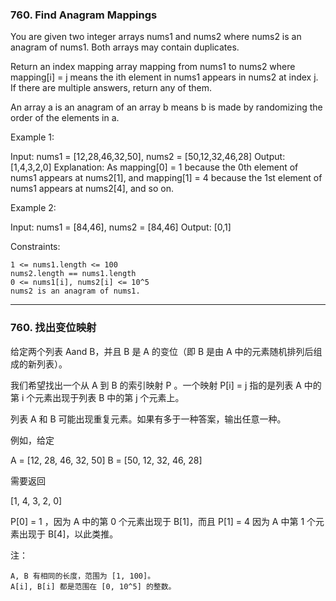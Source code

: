 ### 760. Find Anagram Mappings
You are given two integer arrays nums1 and nums2 where nums2 is an anagram of nums1. Both arrays may contain duplicates.

Return an index mapping array mapping from nums1 to nums2 where mapping[i] = j means the ith element in nums1 appears in nums2 at index j. If there are multiple answers, return any of them.

An array a is an anagram of an array b means b is made by randomizing the order of the elements in a.



Example 1:

Input: nums1 = [12,28,46,32,50], nums2 = [50,12,32,46,28]
Output: [1,4,3,2,0]
Explanation: As mapping[0] = 1 because the 0th element of nums1 appears at nums2[1], and mapping[1] = 4 because the 1st element of nums1 appears at nums2[4], and so on.

Example 2:

Input: nums1 = [84,46], nums2 = [84,46]
Output: [0,1]



Constraints:

    1 <= nums1.length <= 100
    nums2.length == nums1.length
    0 <= nums1[i], nums2[i] <= 10^5
    nums2 is an anagram of nums1.

----

### 760. 找出变位映射
给定两个列表 Aand B，并且 B 是 A 的变位（即 B 是由 A 中的元素随机排列后组成的新列表）。

我们希望找出一个从 A 到 B 的索引映射 P 。一个映射 P[i] = j 指的是列表 A 中的第 i 个元素出现于列表 B 中的第 j 个元素上。

列表 A 和 B 可能出现重复元素。如果有多于一种答案，输出任意一种。

例如，给定

A = [12, 28, 46, 32, 50]
B = [50, 12, 32, 46, 28]



需要返回

[1, 4, 3, 2, 0]

P[0] = 1 ，因为 A 中的第 0 个元素出现于 B[1]，而且 P[1] = 4 因为 A 中第 1 个元素出现于 B[4]，以此类推。



注：

    A, B 有相同的长度，范围为 [1, 100]。
    A[i], B[i] 都是范围在 [0, 10^5] 的整数。


